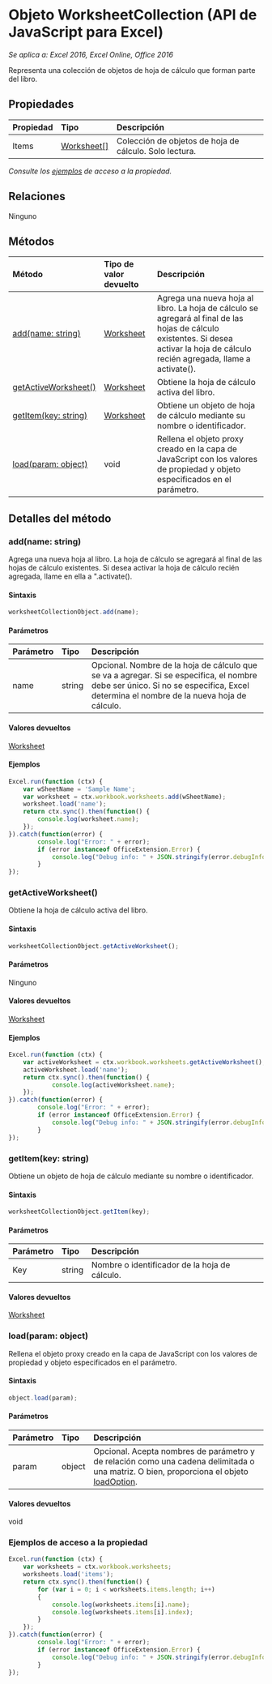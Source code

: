 # Objeto WorksheetCollection (API de JavaScript para Excel)

_Se aplica a: Excel 2016, Excel Online, Office 2016_

Representa una colección de objetos de hoja de cálculo que forman parte del libro.

## Propiedades

| Propiedad   | Tipo|Descripción
|:---------------|:--------|:----------|
|Items|[Worksheet[]](worksheet.md)|Colección de objetos de hoja de cálculo. Solo lectura.|

_Consulte los [ejemplos](#property-access-examples) de acceso a la propiedad._

## Relaciones
Ninguno


## Métodos

| Método   | Tipo de valor devuelto|Descripción|
|:---------------|:--------|:----------|
|[add(name: string)](#addname-string)|[Worksheet](worksheet.md)|Agrega una nueva hoja al libro. La hoja de cálculo se agregará al final de las hojas de cálculo existentes. Si desea activar la hoja de cálculo recién agregada, llame a activate().|
|[getActiveWorksheet()](#getactiveworksheet)|[Worksheet](worksheet.md)|Obtiene la hoja de cálculo activa del libro.|
|[getItem(key: string)](#getitemkey-string)|[Worksheet](worksheet.md)|Obtiene un objeto de hoja de cálculo mediante su nombre o identificador.|
|[load(param: object)](#loadparam-object)|void|Rellena el objeto proxy creado en la capa de JavaScript con los valores de propiedad y objeto especificados en el parámetro.|

## Detalles del método

### add(name: string)
Agrega una nueva hoja al libro. La hoja de cálculo se agregará al final de las hojas de cálculo existentes. Si desea activar la hoja de cálculo recién agregada, llame en ella a ".activate().

#### Sintaxis
```js
worksheetCollectionObject.add(name);
```

#### Parámetros
| Parámetro   | Tipo|Descripción|
|:---------------|:--------|:----------|
|name|string|Opcional. Nombre de la hoja de cálculo que se va a agregar. Si se especifica, el nombre debe ser único. Si no se especifica, Excel determina el nombre de la nueva hoja de cálculo.|

#### Valores devueltos
[Worksheet](worksheet.md)

#### Ejemplos

```js
Excel.run(function (ctx) { 
	var wSheetName = 'Sample Name';
	var worksheet = ctx.workbook.worksheets.add(wSheetName);
	worksheet.load('name');
	return ctx.sync().then(function() {
		console.log(worksheet.name);
	});
}).catch(function(error) {
		console.log("Error: " + error);
		if (error instanceof OfficeExtension.Error) {
			console.log("Debug info: " + JSON.stringify(error.debugInfo));
		}
});
```

### getActiveWorksheet()
Obtiene la hoja de cálculo activa del libro.

#### Sintaxis
```js
worksheetCollectionObject.getActiveWorksheet();
```

#### Parámetros
Ninguno

#### Valores devueltos
[Worksheet](worksheet.md)

#### Ejemplos

```js
Excel.run(function (ctx) {  
	var activeWorksheet = ctx.workbook.worksheets.getActiveWorksheet();
	activeWorksheet.load('name');
	return ctx.sync().then(function() {
			console.log(activeWorksheet.name);
	});
}).catch(function(error) {
		console.log("Error: " + error);
		if (error instanceof OfficeExtension.Error) {
			console.log("Debug info: " + JSON.stringify(error.debugInfo));
		}
});
```

### getItem(key: string)
Obtiene un objeto de hoja de cálculo mediante su nombre o identificador.

#### Sintaxis
```js
worksheetCollectionObject.getItem(key);
```

#### Parámetros
| Parámetro   | Tipo|Descripción|
|:---------------|:--------|:----------|
|Key|string|Nombre o identificador de la hoja de cálculo.|

#### Valores devueltos
[Worksheet](worksheet.md)
### load(param: object)
Rellena el objeto proxy creado en la capa de JavaScript con los valores de propiedad y objeto especificados en el parámetro.

#### Sintaxis
```js
object.load(param);
```

#### Parámetros
| Parámetro   | Tipo|Descripción|
|:---------------|:--------|:----------|
|param|object|Opcional. Acepta nombres de parámetro y de relación como una cadena delimitada o una matriz. O bien, proporciona el objeto [loadOption](loadoption.md).|

#### Valores devueltos
void
### Ejemplos de acceso a la propiedad
```js
Excel.run(function (ctx) { 
	var worksheets = ctx.workbook.worksheets;
	worksheets.load('items');
	return ctx.sync().then(function() {
		for (var i = 0; i < worksheets.items.length; i++)
		{
			console.log(worksheets.items[i].name);
			console.log(worksheets.items[i].index);
		}
	});
}).catch(function(error) {
		console.log("Error: " + error);
		if (error instanceof OfficeExtension.Error) {
			console.log("Debug info: " + JSON.stringify(error.debugInfo));
		}
});
```

